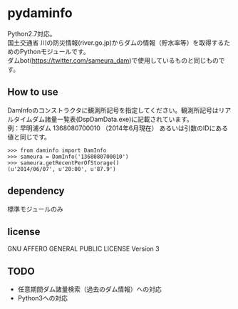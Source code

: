 pydaminfo
=======
Python2.7対応。  
国土交通省 川の防災情報(river.go.jp)からダムの情報（貯水率等）を取得するためのPythonモジュールです。  
ダムbot(https://twitter.com/sameura_dam)で使用しているものと同じものです。

How to use
-------
DamInfoのコンストラクタに観測所記号を指定してください。観測所記号はリアルタイムダム諸量一覧表(DspDamData.exe)に記載されています。  
例：早明浦ダム 1368080700010 （2014年6月現在）
あるいは引数のIDにある値と同じです。

    >>> from daminfo import DamInfo
    >>> sameura = DamInfo('1368080700010')
    >>> sameura.getRecentPerOfStorage()
    (u'2014/06/07', u'20:00', u'87.9')


dependency
------
標準モジュールのみ

license
------ 
GNU AFFERO GENERAL PUBLIC LICENSE Version 3


TODO
-------
* 任意期間ダム諸量検索（過去のダム情報）への対応
* Python3への対応
